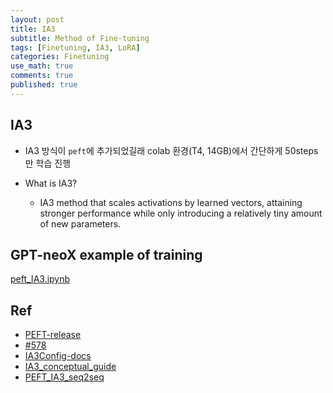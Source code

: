 ```yaml
---
layout: post
title: IA3
subtitle: Method of Fine-tuning
tags: [Finetuning, IA3, LoRA]
categories: Finetuning
use_math: true
comments: true
published: true
---
```


## IA3 

- IA3 방식이 `peft`에 추가되었길래 colab 환경(T4, 14GB)에서 간단하게 50steps만 학습 진행

- What is IA3?
  - IA3 method that scales activations by learned vectors, attaining stronger performance while only introducing a relatively tiny amount of new parameters.

## GPT-neoX example of training

[peft_IA3.ipynb](https://github.com/DONGRYEOLLEE1/Paper/blob/main/Learning/IA3/peft_IA3.ipynb)

## Ref

- [PEFT-release](https://github.com/huggingface/peft/releases/tag/v0.4.0)
- [#578](https://github.com/huggingface/peft/pull/578)
- [IA3Config-docs](https://huggingface.co/docs/peft/package_reference/tuners#peft.IA3Config)
- [IA3_conceptual_guide](https://huggingface.co/docs/peft/conceptual_guides/ia3)
- [PEFT_IA3_seq2seq](https://github.com/huggingface/peft/blob/main/examples/conditional_generation/peft_ia3_seq2seq.ipynb)